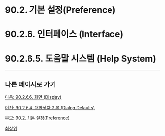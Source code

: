 # 90.2. 기본 설정(Preference)
# 90.2.6. 인터페이스 (Interface)
# 90.2.6.5. 도움말 시스템 (Help System)

***

## 다른 페이지로 가기

[다음: 90.2.6.6. 화면 (Display)](./90-02-06-interfacex-06-display.md)

[이전: 90.2.6.4. 대화상자 기본 (Dialog Defaults)](./90-02-06-interfacex-04-dialog-defaults.md)

[부모: 90.2. 기본 설정(Preference)](./90-02-00-preference.md)

[최상위](./00-home.md)
